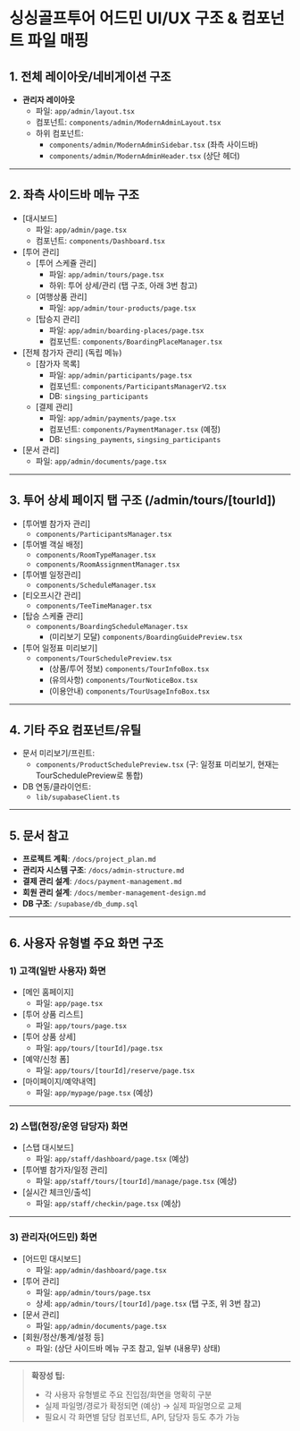 # 싱싱골프투어 어드민 UI/UX 구조 & 컴포넌트 파일 매핑

## 1. 전체 레이아웃/네비게이션 구조

- **관리자 레이아웃** 
  - 파일: `app/admin/layout.tsx`
  - 컴포넌트: `components/admin/ModernAdminLayout.tsx`
  - 하위 컴포넌트:
    - `components/admin/ModernAdminSidebar.tsx` (좌측 사이드바)
    - `components/admin/ModernAdminHeader.tsx` (상단 헤더)

---

## 2. 좌측 사이드바 메뉴 구조

- [대시보드]
  - 파일: `app/admin/page.tsx`
  - 컴포넌트: `components/Dashboard.tsx`
- [투어 관리]
  - [투어 스케쥴 관리]
    - 파일: `app/admin/tours/page.tsx`
    - 하위: 투어 상세/관리 (탭 구조, 아래 3번 참고)
  - [여행상품 관리]
    - 파일: `app/admin/tour-products/page.tsx`
  - [탑승지 관리]
    - 파일: `app/admin/boarding-places/page.tsx`
    - 컴포넌트: `components/BoardingPlaceManager.tsx`  <!-- DB: singsing_boarding_places -->
- [전체 참가자 관리] (독립 메뉴)
  - [참가자 목록]
    - 파일: `app/admin/participants/page.tsx`
    - 컴포넌트: `components/ParticipantsManagerV2.tsx`
    - DB: `singsing_participants`
  - [결제 관리]
    - 파일: `app/admin/payments/page.tsx`
    - 컴포넌트: `components/PaymentManager.tsx` (예정)
    - DB: `singsing_payments`, `singsing_participants`
- [문서 관리]
  - 파일: `app/admin/documents/page.tsx`

---

## 3. 투어 상세 페이지 탭 구조 (/admin/tours/[tourId])

- [투어별 참가자 관리]
  - `components/ParticipantsManager.tsx`  <!-- DB: singsing_participants -->
- [투어별 객실 배정]
  - `components/RoomTypeManager.tsx`  <!-- DB: singsing_rooms -->
  - `components/RoomAssignmentManager.tsx`  <!-- DB: singsing_rooms, singsing_participants -->
- [투어별 일정관리]
  - `components/ScheduleManager.tsx`  <!-- DB: singsing_schedules -->
- [티오프시간 관리]
  - `components/TeeTimeManager.tsx`  <!-- DB: singsing_tee_times, singsing_participants -->
- [탑승 스케쥴 관리]
  - `components/BoardingScheduleManager.tsx`  <!-- DB: singsing_boarding_schedules, singsing_boarding_places -->
    - (미리보기 모달) `components/BoardingGuidePreview.tsx`  <!-- DB: singsing_boarding_schedules, singsing_boarding_places, boarding_guide_routes, boarding_guide_notices, boarding_guide_contacts -->
- [투어 일정표 미리보기]
  - `components/TourSchedulePreview.tsx`  <!-- DB: singsing_tours, tour_products, singsing_schedules -->
    - (상품/투어 정보) `components/TourInfoBox.tsx`
    - (유의사항) `components/TourNoticeBox.tsx`
    - (이용안내) `components/TourUsageInfoBox.tsx`

---

## 4. 기타 주요 컴포넌트/유틸

- 문서 미리보기/프린트:  
  - `components/ProductSchedulePreview.tsx` (구: 일정표 미리보기, 현재는 TourSchedulePreview로 통합)
- DB 연동/클라이언트:  
  - `lib/supabaseClient.ts`

---

## 5. 문서 참고

- **프로젝트 계획**: `/docs/project_plan.md`
- **관리자 시스템 구조**: `/docs/admin-structure.md`
- **결제 관리 설계**: `/docs/payment-management.md`
- **회원 관리 설계**: `/docs/member-management-design.md`
- **DB 구조**: `/supabase/db_dump.sql`

---

## 6. 사용자 유형별 주요 화면 구조

### 1) 고객(일반 사용자) 화면
- [메인 홈페이지]
  - 파일: `app/page.tsx`
- [투어 상품 리스트]
  - 파일: `app/tours/page.tsx`
- [투어 상품 상세]
  - 파일: `app/tours/[tourId]/page.tsx`
- [예약/신청 폼]
  - 파일: `app/tours/[tourId]/reserve/page.tsx`
- [마이페이지/예약내역]
  - 파일: `app/mypage/page.tsx` (예상)

---

### 2) 스탭(현장/운영 담당자) 화면
- [스탭 대시보드]
  - 파일: `app/staff/dashboard/page.tsx` (예상)
- [투어별 참가자/일정 관리]
  - 파일: `app/staff/tours/[tourId]/manage/page.tsx` (예상)
- [실시간 체크인/출석]
  - 파일: `app/staff/checkin/page.tsx` (예상)

---

### 3) 관리자(어드민) 화면
- [어드민 대시보드]
  - 파일: `app/admin/dashboard/page.tsx`
- [투어 관리]
  - 파일: `app/admin/tours/page.tsx`
  - 상세: `app/admin/tours/[tourId]/page.tsx` (탭 구조, 위 3번 참고)
- [문서 관리]
  - 파일: `app/admin/documents/page.tsx`
- [회원/정산/통계/설정 등]
  - 파일: (상단 사이드바 메뉴 구조 참고, 일부 (내용무) 상태)

---

> **확장성 팁:**  
> - 각 사용자 유형별로 주요 진입점/화면을 명확히 구분  
> - 실제 파일명/경로가 확정되면 (예상) → 실제 파일명으로 교체  
> - 필요시 각 화면별 담당 컴포넌트, API, 담당자 등도 추가 가능
